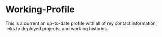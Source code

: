 # Working-Profile
This is a current an up-to-date profile with all of my contact information, links to deployed projects, and working histories. 
